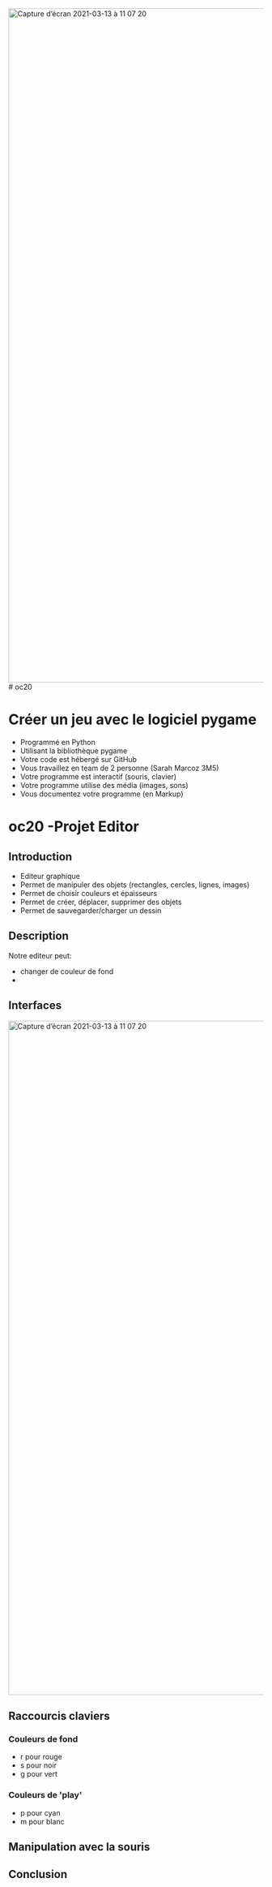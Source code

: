 <img width="1329" alt="Capture d’écran 2021-03-13 à 11 07 20" src="https://user-images.githubusercontent.com/77683990/111029075-f75c0e00-83fa-11eb-894b-7e00adccf6b5.png">
# oc20

# Créer un jeu avec le logiciel pygame 

* Programmé en Python
* Utilisant la bibliothèque pygame
* Votre code est hébergé sur GitHub
* Vous travaillez en team de 2 personne (Sarah Marcoz 3M5) 
* Votre programme est interactif (souris, clavier)
* Votre programme utilise des média (images, sons)
* Vous documentez votre programme (en Markup)


# oc20 -Projet Editor 

## Introduction

- Editeur graphique 
- Permet de manipuler des objets (rectangles, cercles, lignes, images)
- Permet de choisir couleurs et épaisseurs 
- Permet de créer, déplacer, supprimer des objets 
- Permet de sauvegarder/charger un dessin


## Description 
Notre editeur peut:
* changer de couleur de fond
* 

## Interfaces
<img width="1329" alt="Capture d’écran 2021-03-13 à 11 07 20" src="https://user-images.githubusercontent.com/77683990/111029091-093db100-83fb-11eb-92ff-5ac1964e6870.png">

## Raccourcis claviers 
### Couleurs de fond
- r pour rouge 
- s pour noir
- g pour vert

### Couleurs de 'play'
- p pour cyan
- m pour blanc

## Manipulation avec la souris 

## Conclusion 
